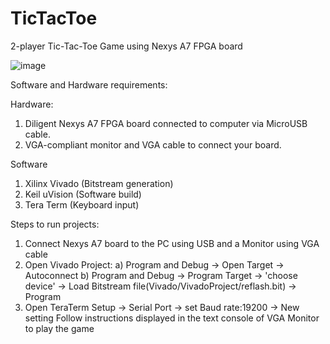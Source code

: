 # TicTacToe

2-player Tic-Tac-Toe Game using Nexys A7 FPGA board

![image](https://github.com/apek4/TicTacToe/assets/114537462/13a74c58-1aca-4738-a922-a0424e76ef9e)

Software and Hardware requirements:

Hardware:
  1. Diligent Nexys A7 FPGA board connected to computer via MicroUSB cable. 
  2. VGA-compliant monitor and VGA cable to connect your board.

Software
  1. Xilinx Vivado (Bitstream generation)
  2. Keil uVision (Software build)
  3. Tera Term (Keyboard input)

Steps to run projects:

1. Connect Nexys A7 board to the PC using USB and a Monitor using VGA cable
2. Open Vivado Project:
    a) Program and Debug -> Open Target -> Autoconnect
    b) Program and Debug -> Program Target -> 'choose device' -> Load Bitstream file(Vivado/VivadoProject/reflash.bit) -> Program
3. Open TeraTerm
    Setup -> Serial Port -> set Baud rate:19200 -> New setting
    Follow instructions displayed in the text console of VGA Monitor to play the game
    
    
